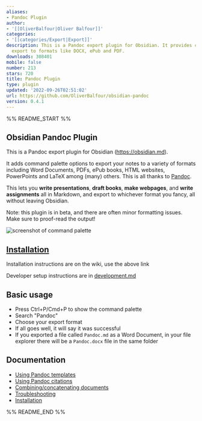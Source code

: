 ```yaml
---
aliases:
- Pandoc Plugin
author:
- '[[OliverBalfour|Oliver Balfour]]'
categories:
- '[[categories/Export|Export]]'
description: This is a Pandoc export plugin for Obsidian. It provides commands to
  export to formats like DOCX, ePub and PDF.
downloads: 308401
mobile: false
number: 213
stars: 720
title: Pandoc Plugin
type: plugin
updated: '2022-09-26T02:51:02'
url: https://github.com/OliverBalfour/obsidian-pandoc
version: 0.4.1
---
```


%% README_START %%

## Obsidian Pandoc Plugin

This is a Pandoc export plugin for Obsidian (https://obsidian.md).

It adds command palette options to export your notes to a variety of formats including Word Documents, PDFs, ePub books, HTML websites, PowerPoints and LaTeX among (many) others. This is all thanks to [Pandoc](https://pandoc.org/).

This lets you **write presentations**, **draft books**, **make webpages**, and **write assignments** all in Markdown, and export to whichever format you fancy, all without leaving Obsidian.

Note: this plugin is in beta, and there are often minor formatting issues. Make sure to proof-read the output!

![screenshot of command palette](https://raw.githubusercontent.com/OliverBalfour/obsidian-pandoc/HEAD/command-palette.png)

## [Installation](https://github.com/OliverBalfour/obsidian-pandoc/wiki/Installation)

Installation instructions are on the wiki, use the above link

Developer setup instructions are in [development.md](./development.md)

## Basic usage
* Press Ctrl+P/Cmd+P to show the command palette
* Search "Pandoc"
* Choose your export format
* If all goes well, it will say it was successful
* If you exported a file called `Pandoc.md` as a Word Document, in your file explorer there will be a `Pandoc.docx` file in the same folder

## Documentation
* [Using Pandoc templates](https://github.com/OliverBalfour/obsidian-pandoc/wiki/Pandoc-Templates)
* [Using Pandoc citations](https://github.com/OliverBalfour/obsidian-pandoc/wiki/Citations-(work-in-progress))
* [Combining/concatenating documents](https://github.com/OliverBalfour/obsidian-pandoc/wiki/Combining-Documents)
* [Troubleshooting](https://github.com/OliverBalfour/obsidian-pandoc/wiki/Troubleshooting)
* [Installation](https://github.com/OliverBalfour/obsidian-pandoc/wiki/Installation)


%% README_END %%